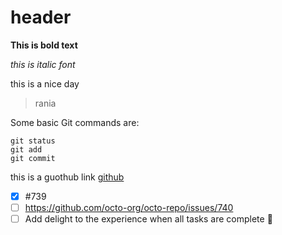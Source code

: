 # header

**This is bold text**

_this is italic font_

this is a nice day 
> rania

Some basic Git commands are:
```
git status
git add
git commit
```

this is a guothub link [github](https://pages.github.com/)

- [x] #739
- [ ] https://github.com/octo-org/octo-repo/issues/740
- [ ] Add delight to the experience when all tasks are complete :tada:
